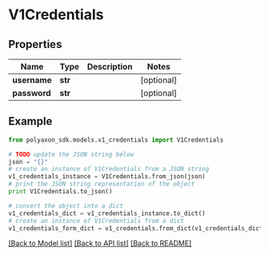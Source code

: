 # V1Credentials


## Properties
Name | Type | Description | Notes
------------ | ------------- | ------------- | -------------
**username** | **str** |  | [optional] 
**password** | **str** |  | [optional] 

## Example

```python
from polyaxon_sdk.models.v1_credentials import V1Credentials

# TODO update the JSON string below
json = "{}"
# create an instance of V1Credentials from a JSON string
v1_credentials_instance = V1Credentials.from_json(json)
# print the JSON string representation of the object
print V1Credentials.to_json()

# convert the object into a dict
v1_credentials_dict = v1_credentials_instance.to_dict()
# create an instance of V1Credentials from a dict
v1_credentials_form_dict = v1_credentials.from_dict(v1_credentials_dict)
```
[[Back to Model list]](../README.md#documentation-for-models) [[Back to API list]](../README.md#documentation-for-api-endpoints) [[Back to README]](../README.md)


